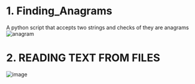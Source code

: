 # 1. Finding_Anagrams
A python script that accepts two strings and checks of they are anagrams 
![anagram](https://user-images.githubusercontent.com/34977309/170470889-8f6f4bb1-cf5d-4c49-b18c-9a3d5cfa300a.png)




# 2. READING TEXT FROM FILES
![image](https://user-images.githubusercontent.com/34977309/170820365-8c2b2fa2-7eb7-4970-b4e5-247780e94584.png)
